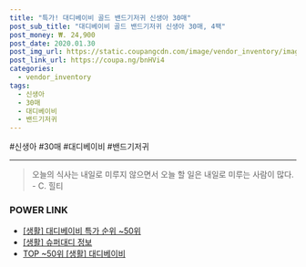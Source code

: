 ```yaml
--- 
title: "특가! 대디베이비 골드 밴드기저귀 신생아 30매" 
post_sub_title: "대디베이비 골드 밴드기저귀 신생아 30매, 4팩" 
post_money: ₩. 24,900 
post_date: 2020.01.30 
post_img_url: https://static.coupangcdn.com/image/vendor_inventory/images/2018/04/20/16/8/f9ee6a45-7910-4046-b509-5f8c3060a11b.jpg 
post_link_url: https://coupa.ng/bnHVi4 
categories: 
  - vendor_inventory 
tags: 
  - 신생아 
  - 30매 
  - 대디베이비 
  - 밴드기저귀 
--- 
```

  #신생아 #30매 #대디베이비 #밴드기저귀 
<hr> 

> 오늘의 식사는 내일로 미루지 않으면서 오늘 할 일은 내일로 미루는 사람이 많다. - C. 힐티 


### POWER LINK

* <a href="https://blog.naver.com/sakai111/221790647530" target="_blank"> [생활] 대디베이비 특가 순위 ~50위</a>
* <a href="https://blog.naver.com/santokki14/221769883286" target="_blank"> [생활] 슈퍼대디 정보 </a>
* <a href="https://blog.naver.com/an0733/221790647507" target="_blank"> TOP ~50위 [생활] 대디베이비</a>
